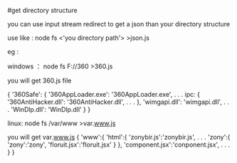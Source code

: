 #get directory structure

you can use input stream redirect to get a json than  your directory structure

use like :  node fs <'you directory path'> >json.js

eg :

windows ：  node fs F://360 >360.js

you will get 360.js file

{ '360Safe':
   { 	'360AppLoader.exe': '360AppLoader.exe',
   			.
   			.
   			.
   		ipc: { '360AntiHacker.dll': '360AntiHacker.dll',
      			.
      			.
      			.
      	},
      	'wimgapi.dll': 'wimgapi.dll',
      			.
      			.
      			.
        'WinDlp.dll': 'WinDlp.dll'
    }
}


linux:  node fs /var/www >var.www.js

you will get var.www.js
{
	'www':{
		'html':{
			'zonybir.js':'zonybir.js',
				.
				.
				.
			'zony':{
				'zony':'zony',
				'floruit.jsx':'floruit.jsx'
			}
		},
		'component.jsx':'conponent.jsx',
				.
				.
				.
	}
}
